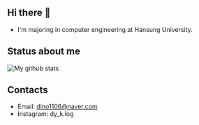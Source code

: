 ## Hi there 👋
- I'm majoring in computer engineering at Hansung University.

## Status about me
![My github stats](https://github-readme-stats.vercel.app/api?username=rokaf6444&show_icons=true)

## Contacts
- Email: dino1106@naver.com
- Instagram: dy_k.log
